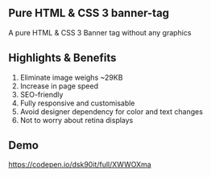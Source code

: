 ## Pure HTML & CSS 3 banner-tag
A pure HTML &amp; CSS 3 Banner tag without any graphics

## Highlights & Benefits
1. Eliminate image weighs ~29KB
2. Increase in page speed
3. SEO-friendly
4. Fully responsive and customisable
5. Avoid designer dependency for color and text changes
6. Not to worry about retina displays

## Demo
https://codepen.io/dsk90it/full/XWWOXma
